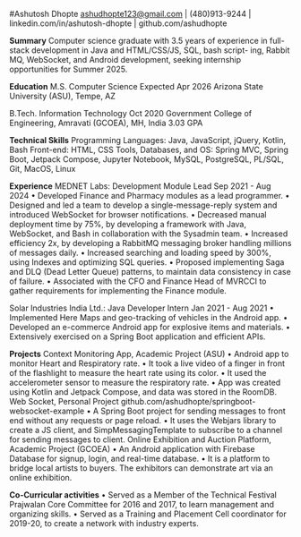#Ashutosh Dhopte
ashudhopte123@gmail.com | (480)913-9244 | linkedin.com/in/ashutosh-dhopte | github.com/ashudhopte

**Summary**
Computer science graduate with 3.5 years of experience in full-stack development in Java and HTML/CSS/JS, SQL, bash script-
ing, Rabbit MQ, WebSocket, and Android development, seeking internship opportunities for Summer 2025.

**Education**
M.S. Computer Science Expected Apr 2026
Arizona State University (ASU), Tempe, AZ

B.Tech. Information Technology Oct 2020
Government College of Engineering, Amravati (GCOEA), MH, India 3.03 GPA

**Technical Skills**
Programming Languages: Java, JavaScript, jQuery, Kotlin, Bash
Front-end: HTML, CSS
Tools, Databases, and OS: Spring MVC, Spring Boot, Jetpack Compose, Jupyter Notebook, MySQL, PostgreSQL, PL/SQL, Git,
MacOS, Linux

**Experience**
MEDNET Labs: Development Module Lead Sep 2021 - Aug 2024
• Developed Finance and Pharmacy modules as a lead programmer.
• Designed and led a team to develop a single-message-reply system and introduced WebSocket for browser notifications.
• Decreased manual deployment time by 75%, by developing a framework with Java, WebSocket, and Bash in collaboration
with the Sysadmin team.
• Increased efficiency 2x, by developing a RabbitMQ messaging broker handling millions of messages daily.
• Increased searching and loading speed by 300%, using Indexes and optimizing SQL queries.
• Proposed implementing Saga and DLQ (Dead Letter Queue) patterns, to maintain data consistency in case of failure.
• Associated with the CFO and Finance Head of MVRCCI to gather requirements for implementing the Finance module.

Solar Industries India Ltd.: Java Developer Intern Jan 2021 - Aug 2021
• Implemented Here Maps and geo-tracking of vehicles in the Android app.
• Developed an e-commerce Android app for explosive items and materials.
• Extensively exercised on a Spring Boot application and efficient APIs.

**Projects**
Context Monitoring App, Academic Project (ASU)
• Android app to monitor Heart and Respiratory rate.
• It took a live video of a finger in front of the flashlight to measure the heart rate using its color.
• It used the accelerometer sensor to measure the respiratory rate.
• App was created using Kotlin and Jetpack Compose, and data was stored in the RoomDB.
Web Socket, Personal Project
github.com/ashudhopte/springboot-websocket-example
• A Spring Boot project for sending messages to front end without any requests or page reload.
• It uses the Webjars library to create a JS client, and SimpMessagingTemplate to subscribe to a channel for sending messages
to client.
Online Exhibition and Auction Platform, Academic Project (GCOEA)
• An Android application with Firebase Database for signup, login, and real-time database.
• It is a platform to bridge local artists to buyers. The exhibitors can demonstrate art via an online exhibition.

**Co-Curricular activities**
• Served as a Member of the Technical Festival Prajwalan Core Committee for 2016 and 2017, to learn management and
organizing skills.
• Served as a Training and Placement Cell coordinator for 2019-20, to create a network with industry experts.

